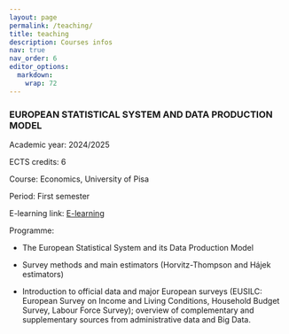 ```yaml
---
layout: page
permalink: /teaching/
title: teaching
description: Courses infos
nav: true
nav_order: 6
editor_options: 
  markdown: 
    wrap: 72
---
```


### **EUROPEAN STATISTICAL SYSTEM AND DATA PRODUCTION MODEL**

Academic year: 2024/2025

ECTS credits: 6

Course: Economics, University of Pisa

Period: First semester

E-learning link:
[E-learning](https://elearning.ec.unipi.it/course/view.php?id=470)

Programme:

-   The European Statistical System and its Data Production Model

-   Survey methods and main estimators (Horvitz-Thompson and Hájek
    estimators)

-   Introduction to official data and major European surveys (EUSILC:
    European Survey on Income and Living Conditions, Household Budget
    Survey, Labour Force Survey); overview of complementary and
    supplementary sources from administrative data and Big Data.
